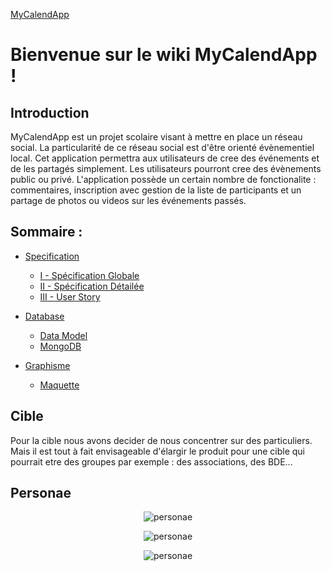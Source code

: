 [MyCalendApp](./README.md)

# Bienvenue sur le wiki MyCalendApp !

## Introduction

MyCalendApp est un projet scolaire visant à mettre en place un réseau social. 
La particularité de ce réseau social est d'être orienté évènementiel local.
Cet application permettra aux utilisateurs de cree des événements et de les partagés simplement.
Les utilisateurs pourront cree des évènements public ou privé. 
L'application possède un certain nombre de fonctionalite : commentaires, inscription avec gestion de la liste de participants et un partage de photos ou videos sur les événements passés.

## Sommaire :

- [Specification](./specification/specification.md) 
    - [I - Spécification Globale](./specification/global.md)
    - [II - Spécification Détailée](./specification/detailed.md)
    - [III - User Story](./specification/user_stories.md)

- [Database](./database/database.md)
    - [Data Model](./database/model.md)
    - [MongoDB](./database/mongodb.md)
    
- [Graphisme](./graphisme/graphisme.md)
    - [Maquette](./graphisme/maquette.md)
    
## Cible
Pour la cible nous avons decider de nous concentrer sur des particuliers.
Mais il est tout à fait envisageable d'élargir le produit pour une cible qui pourrait etre des groupes par exemple : des associations, des BDE... 

## Personae
<p align="center">
  <img src="https://github.com/MyCalendApp/Wiki/blob/master/img/persona_dev.jpg" alt="personae"/>
</p>
<p align="center">
  <img src="https://github.com/MyCalendApp/Wiki/blob/master/img/persona_aventurier.jpg" alt="personae"/>
</p>
<p align="center">
  <img src="https://github.com/MyCalendApp/Wiki/blob/master/img/persona_jeuns.jpg" alt="personae"/>
</p>

